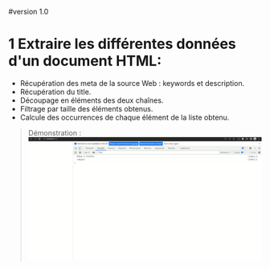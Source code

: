 #version 1.0

# 1 Extraire les différentes données d'un document HTML:
  * Récupération des meta de la source Web : keywords et description.
  * Récupération du title.
  * Découpage en éléments des deux chaînes.
  * Filtrage par taille des éléments obtenus.
  * Calcule des occurrences de chaque élément de la liste obtenu.
  
> Démonstration :
![Alt Text](https://github.com/mir-ak/MySearch_PHP/blob/master/demo/demo_v1.0.gif)
